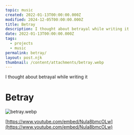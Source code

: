```yaml
---
topic: music
created: 2022-01-13T00:00:00.000Z
modified: 2024-12-05T00:00:00.000Z
title: Betray
description: I thought about betrayal while writing it
date: 2022-01-13T00:00:00.000Z
tags:
  - projects
  - music
permalink: betray/
layout: post.njk
thumbnail: /content/attachments/betray.webp
---
```


I thought about betrayal while writing it

# Betray

![betray.webp](/content/attachments/betray.webp)

[https://www.youtube.com/embed/NuIa8bmcOLw](https://www.youtube.com/embed/NuIa8bmcOLw)
